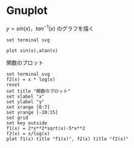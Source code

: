 # Gnuplot

$y=sin(x)，tan^{-1}(x)$ のグラフを描く

```gnuplot {cmd=true output="html"}
set terminal svg

plot sin(x),atan(x)
```
関数のプロット
```gnuplot {cmd=true output="html"}
set terminal svg
f2(x) = x * log(x)
reset
set title "関数のプロット"
set xlabel "x"
set ylabel "y"
set xrange [0:7]
set yrange [-20:15]
set grid
set key outside
f1(x) = 2*x**2*sqrt(x)-5*x**2
f2(x) = x/log(x)
plot f1(x) title "f1(x)", f2(x) title "f2(x)"
```